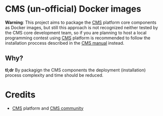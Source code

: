 # CMS (un-official) Docker images

**Warning**: This project aims to package the [CMS](https://github.com/cms-dev/cms)
platform core components as Docker images, but still this approach is not
recognized neither tested by the CMS core development team, so if you are planning
to host a local programming contest using [CMS](https://github.com/cms-dev/cms)
platform is recommended to follow the installation proccess described in the 
[CMS manual](https://cms.readthedocs.io/en/latest/Installation.html) instead.

## Why?

**tl;dr** By packagign the CMS components the deployment (installation) process
complexity and time should be reduced.

# Credits

- [CMS](https://github.com/cms-dev/cms) platform and [CMS community](https://github.com/cms-dev/cms/blob/master/AUTHORS.txt)